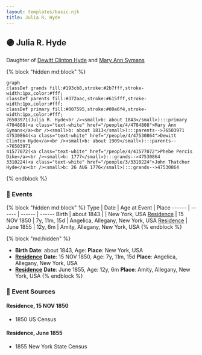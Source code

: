 ```yaml
---
layout: templates/basic.njk
title: Julia R. Hyde
---
```

## 🟣 Julia R. Hyde

Daughter of [Dewitt Clinton Hyde](/people/4/47530864) and [Mary Ann Symans](/people/4/4704808)

{% block "hidden md:block" %}
```mermaid
graph
classDef grands fill:#193cb8,stroke:#2b7fff,stroke-width:1px,color:#fff;
classDef parents fill:#372aac,stroke:#615fff,stroke-width:1px,color:#fff;
classDef primary fill:#007595,stroke:#00a6f4,stroke-width:1px,color:#fff;
76503971(Julia R. Hyde<br /><small>b: about 1843</small>):::primary
4704808(<a class="text-white" href="/people/4/4704808">Mary Ann Symans</a><br /><small>b: about 1813</small>):::parents-->76503971
47530864(<a class="text-white" href="/people/4/47530864">Dewitt Clinton Hyde</a><br /><small>b: about 1909</small>):::parents-->76503971
41577072(<a class="text-white" href="/people/4/41577072">Phebe Percis Dike</a><br /><small>b: 1777</small>):::grands-->47530864
3310224(<a class="text-white" href="/people/3/3310224">John Thatcher Hyde</a><br /><small>b: 26 AUG 1776</small>):::grands-->47530864
```
{% endblock %}

### 📆 Events

{% block "hidden md:block" %}
Type | Date | Age at Event | Place
------ | ------ | ------ | ------
Birth | about 1843 |  | New York, USA
[Residence](#event-event-0) | 15 NOV 1850 | 7y, 11m, 15d | Angelica, Allegany, New York, USA
[Residence](#event-event-1) | June 1855 | 12y, 6m | Amity, Allegany, New York, USA
{% endblock %}

{% block "md:hidden" %}
- **Birth**
**Date**: about 1843, Age:
**Place**: New York, USA
- **[Residence](#event-event-0)**
**Date**: 15 NOV 1850, Age: 7y, 11m, 15d
**Place**: Angelica, Allegany, New York, USA
- **[Residence](#event-event-1)**
**Date**: June 1855, Age: 12y, 6m
**Place**: Amity, Allegany, New York, USA
{% endblock %}

### 📰 Event Sources

#### <a id="event-event-0"></a> Residence, 15 NOV 1850
* 1850 US Census

#### <a id="event-event-1"></a> Residence, June 1855
* 1855 New York State Census
